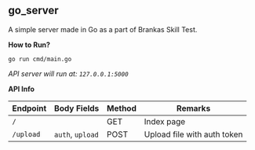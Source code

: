 go_server
------------------

A simple server made in Go as a part of Brankas Skill Test.

**How to Run?**
```
go run cmd/main.go
```
*API server will run at: `127.0.0.1:5000`*


**API Info**

| Endpoint | Body Fields | Method| Remarks |
|----------|------|--------|--------|
| `/` | | GET| Index page|
| `/upload`| `auth`, `upload` | POST | Upload file with auth token|